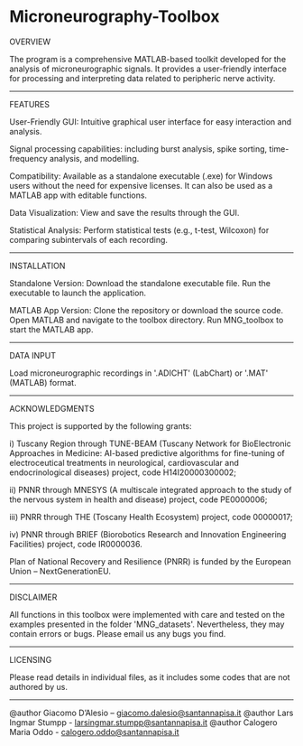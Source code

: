 # Microneurography-Toolbox

OVERVIEW

The program is a comprehensive MATLAB-based toolkit developed for the analysis of microneurographic signals. It provides a user-friendly interface for processing and interpreting data related to peripheric nerve activity.
_____________________________________

FEATURES

User-Friendly GUI: Intuitive graphical user interface for easy interaction and analysis.

Signal processing capabilities: including burst analysis, spike sorting, time-frequency analysis, and modelling.

Compatibility: Available as a standalone executable (.exe) for Windows users without the need for expensive licenses. It can also be used as a MATLAB app with editable functions.

Data Visualization: View and save the results through the GUI.

Statistical Analysis: Perform statistical tests (e.g., t-test, Wilcoxon) for comparing subintervals of each recording.
_____________________________________

INSTALLATION

Standalone Version:
Download the standalone executable file.
Run the executable to launch the application.

MATLAB App Version:
Clone the repository or download the source code.
Open MATLAB and navigate to the toolbox directory.
Run MNG_toolbox to start the MATLAB app.
_____________________________________

DATA INPUT

Load microneurographic recordings in '.ADICHT' (LabChart) or '.MAT' (MATLAB) format.
_____________________________________

ACKNOWLEDGMENTS

This project is supported by the following grants: 

i) Tuscany Region through TUNE-BEAM (Tuscany Network for BioElectronic Approaches in Medicine: AI-based predictive algorithms for fine-tuning of electroceutical treatments in neurological, cardiovascular and endocrinological diseases) project, code H14I20000300002; 

ii) PNNR through MNESYS (A multiscale integrated approach to the study of the nervous system in health and disease) project, code PE0000006; 

iii) PNRR through THE (Toscany Health Ecosystem) project, code 00000017; 

iv) PNNR through BRIEF (Biorobotics Research and Innovation Engineering Facilities) project, code IR0000036. 

Plan of National Recovery and Resilience (PNRR) is funded by the European Union – NextGenerationEU.

_____________________________________

DISCLAIMER

All functions in this toolbox were implemented with care and tested on the examples presented in the folder 'MNG_datasets'. Nevertheless, they may contain errors or bugs. Please email us any bugs you find.
_____________________________________

LICENSING

Please read details in individual files, as it includes some codes that are not authored by us.
_____________________________________

@author Giacomo D’Alesio – giacomo.dalesio@santannapisa.it
@author Lars Ingmar Stumpp - larsingmar.stumpp@santannapisa.it 
@author Calogero Maria Oddo - calogero.oddo@santannapisa.it 


